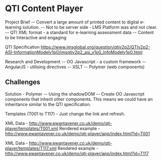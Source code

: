 # QTI Content Player #

Project Brief
-- Convert a large amount of printed content to digital e-learning solution.
-- Not to be server side - LMS Platform was and not clear. 
-- QTI XML format - a standard for e-learning assessment data
-- Content to be Interactive and engaging

QTI Specification
https://www.imsglobal.org/question/qtiv2p2/QTIv2p2-ASI-InformationModelv1p0/imsqtiv2p2_asi_v1p0_InfoModelv1p0.html

Research and Development
-- OO Javascript - a custom framework
-- AngularJS - utilising directives
-- XSLT
-- Polymer (web components)

Challenges
--

Solution - Polymer
-- Using the shadowDOM
-- Create OO Javascript components that inherit other components. This means we could have an inheritance similar to the QTI specification.

Templates (T001 to T117) - Just change the link and refresh.

XML Data - http://www.ewantavener.co.uk/demo/qti-player/templates/T001.xml
Rendered example - http://www.ewantavener.co.uk/demo/qti-player/app/index.html?id=T001

XML Data - http://www.ewantavener.co.uk/demo/qti-player/templates/T117.xml
Rendered example - http://www.ewantavener.co.uk/demo/qti-player/app/index.html?id=T117
